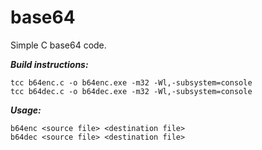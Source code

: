 # base64
Simple C base64 code.

_**Build instructions:**_  
```
tcc b64enc.c -o b64enc.exe -m32 -Wl,-subsystem=console
tcc b64dec.c -o b64dec.exe -m32 -Wl,-subsystem=console
```  
_**Usage:**_  
```
b64enc <source file> <destination file>
b64dec <source file> <destination file>
```  
